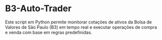 # B3-Auto-Trader
Este script em Python permite monitorar cotações de ativos da Bolsa de Valores de São Paulo (B3) em tempo real e executar operações de compra e venda com base em regras predefinidas.
